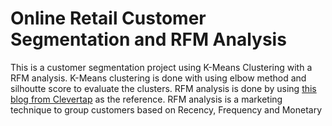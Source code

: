 # Online Retail Customer Segmentation and RFM Analysis

This is a customer segmentation project using K-Means Clustering with a RFM analysis. K-Means clustering is done with using elbow method and silhoutte score to evaluate the clusters. RFM analysis is done by using [this blog from Clevertap](https://clevertap.com/blog/rfm-analysis/) as the reference. RFM analysis is a marketing technique to group customers based on Recency, Frequency and Monetary
